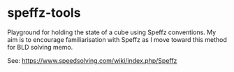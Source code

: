 # speffz-tools

Playground for holding the state of a cube using Speffz conventions. 
My aim is to encourage familiarisation with Speffz as I move toward this method for BLD solving memo.

See: https://www.speedsolving.com/wiki/index.php/Speffz


